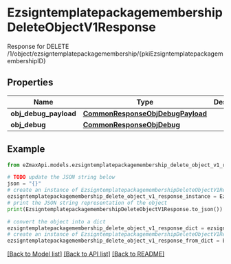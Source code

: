 # EzsigntemplatepackagemembershipDeleteObjectV1Response

Response for DELETE /1/object/ezsigntemplatepackagemembership/{pkiEzsigntemplatepackagemembershipID}

## Properties

Name | Type | Description | Notes
------------ | ------------- | ------------- | -------------
**obj_debug_payload** | [**CommonResponseObjDebugPayload**](CommonResponseObjDebugPayload.md) |  | 
**obj_debug** | [**CommonResponseObjDebug**](CommonResponseObjDebug.md) |  | [optional] 

## Example

```python
from eZmaxApi.models.ezsigntemplatepackagemembership_delete_object_v1_response import EzsigntemplatepackagemembershipDeleteObjectV1Response

# TODO update the JSON string below
json = "{}"
# create an instance of EzsigntemplatepackagemembershipDeleteObjectV1Response from a JSON string
ezsigntemplatepackagemembership_delete_object_v1_response_instance = EzsigntemplatepackagemembershipDeleteObjectV1Response.from_json(json)
# print the JSON string representation of the object
print(EzsigntemplatepackagemembershipDeleteObjectV1Response.to_json())

# convert the object into a dict
ezsigntemplatepackagemembership_delete_object_v1_response_dict = ezsigntemplatepackagemembership_delete_object_v1_response_instance.to_dict()
# create an instance of EzsigntemplatepackagemembershipDeleteObjectV1Response from a dict
ezsigntemplatepackagemembership_delete_object_v1_response_from_dict = EzsigntemplatepackagemembershipDeleteObjectV1Response.from_dict(ezsigntemplatepackagemembership_delete_object_v1_response_dict)
```
[[Back to Model list]](../README.md#documentation-for-models) [[Back to API list]](../README.md#documentation-for-api-endpoints) [[Back to README]](../README.md)


